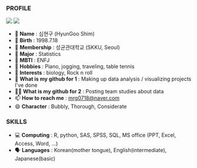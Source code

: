 ### PROFILE

<a href="https://www.instagram.com/99_is_shimshim" target="_blank"><img src="https://img.shields.io/badge/Instagram-F07A90?style=plastic&logo=instagram&logoColor=000000"/></a>
<a href="https://www.notion.so/99_is_shimshim-7b5092e2d056412e8fad957ae6330cf8" target="_blank"><img src="https://img.shields.io/badge/Notion-000000?style=plastic&logo=notion&logoColor=#000000"/></a>

- 💎 **Name** : 심현구 (HyunGoo Shim)
- 🍰 **Birth** : 1998.7.18
- 🏫 **Membership** : 성균관대학교 (SKKU, Seoul)
- 💯 **Major** : Statistics
- 🔰 **MBTI** : ENFJ
- 🎹 **Hobbies** : Piano, jogging, traveling, table tennis
- 🐶 **Interests** : biology, Rock n roll
- 🌂 **What is my github for 1** : Making up data analysis / visualizing projects I've done
- 🌂🌂 **What is my github for 2** : Posting team studies about data
- 📫 **How to reach me** : mrg0718@naver.com
- 😄 **Character** : Bubbly, Thorough, Considerate

### SKILLS
- 💻 **Computing** : R, python, SAS, SPSS, SQL, MS office (PPT, Excel, Access, Word, ...)
- 🗣️ **Languages** : Korean(mother tongue), English(intermediate), Japanese(basic)
